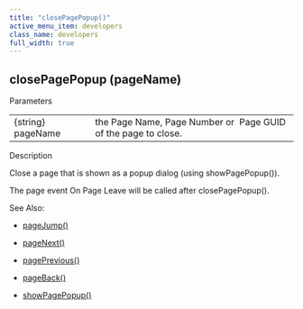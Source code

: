```yaml
---
title: "closePagePopup()"
active_menu_item: developers
class_name: developers
full_width: true
---
```



## closePagePopup (pageName)

Parameters

<table>
<tr>
<td width="141">
{string} pageName

</td>
<td width="11">
</td>
<td width="728">
the Page Name, Page Number or  Page GUID of the page to close.

</td>
</tr>
</table>

Description

Close a page that is shown as a popup dialog (using showPagePopup()).

The page event On Page Leave will be called after closePagePopup().

See Also:

 - [pageJump()](pagejump.htm)

 - [pageNext()](pagenext.htm)

 - [pagePrevious()](pageprevious.htm)

 - [pageBack()](pageback.htm)

 - [showPagePopup()](showpagepopup.htm)

